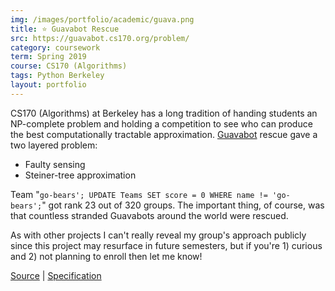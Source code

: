 ```yaml
---
img: /images/portfolio/academic/guava.png
title: ⭐ Guavabot Rescue
src: https://guavabot.cs170.org/problem/
category: coursework
term: Spring 2019
course: CS170 (Algorithms)
tags: Python Berkeley
layout: portfolio
---
```


CS170 (Algorithms) at Berkeley has a long tradition of handing students an NP-complete
problem and holding a competition to see who can produce the best
computationally tractable approximation. [Guavabot](https://www.dailycal.org/2019/10/14/clog-report-15-of-uc-berkeley-students-actually-3-stacked-kiwibots-in-trench-coat/) rescue gave a two layered
problem:
* Faulty sensing
* Steiner-tree approximation

Team "```go-bears'; UPDATE Teams SET score = 0 WHERE name != 'go-bears';```" got rank 23 out of
320 groups. The important thing, of course, was that countless stranded Guavabots around the world were rescued.

As with other projects I can't really reveal my group's approach publicly since this project
may resurface in future semesters, but if you're 1) curious and 2) not planning to enroll then
let me know!

[Source](https://github.com/ckw017/170-guavabot) |
[Specification](https://guavabot.cs170.org/problem/)